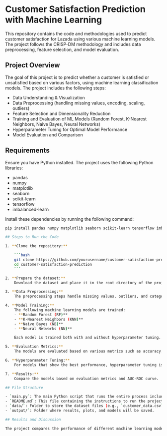 # Customer Satisfaction Prediction with Machine Learning

This repository contains the code and methodologies used to predict customer satisfaction for Lazada using various machine learning models. The project follows the CRISP-DM methodology and includes data preprocessing, feature selection, and model evaluation.

## Project Overview

The goal of this project is to predict whether a customer is satisfied or unsatisfied based on various factors, using machine learning classification models. The project includes the following steps:

- Data Understanding & Visualization
- Data Preprocessing (handling missing values, encoding, scaling, outliers)
- Feature Selection and Dimensionality Reduction
- Training and Evaluation of ML Models (Random Forest, K-Nearest Neighbors, Naive Bayes, Neural Networks)
- Hyperparameter Tuning for Optimal Model Performance
- Model Evaluation and Comparison

## Requirements

Ensure you have Python installed. The project uses the following Python libraries:

- pandas
- numpy
- matplotlib
- seaborn
- scikit-learn
- tensorflow
- imbalanced-learn

Install these dependencies by running the following command:

```bash
pip install pandas numpy matplotlib seaborn scikit-learn tensorflow imbalanced-learn

## Steps to Run the Code

1. **Clone the repository:**

    ```bash
    git clone https://github.com/yourusername/customer-satisfaction-prediction.git
    cd customer-satisfaction-prediction
    ```

2. **Prepare the dataset:**  
    Download the dataset and place it in the root directory of the project. The dataset should contain columns such as membership type, total spend, and satisfaction level.

3. **Data Preprocessing:**  
    The preprocessing steps handle missing values, outliers, and categorical variable encoding. The cleaned dataset will be used for model training.

4. **Model Training:**  
    The following machine learning models are trained:
    - **Random Forest (RF)**
    - **K-Nearest Neighbors (KNN)**
    - **Naive Bayes (NB)**
    - **Neural Networks (NN)**

    Each model is trained both with and without hyperparameter tuning.

5. **Evaluation Metrics:**  
    The models are evaluated based on various metrics such as accuracy, precision, recall, F1-score, and the AUC-ROC curve.

6. **Hyperparameter Tuning:**  
    For models that show the best performance, hyperparameter tuning is performed using grid search or random search.

7. **Results:**  
    Compare the models based on evaluation metrics and AUC-ROC curve.

## File Structure

- `main.py`: The main Python script that runs the entire process including data preprocessing, model training, and evaluation.
- `README.md`: This file containing the instructions to run the project.
- `data/`: Folder to store the dataset files (e.g., `customer_data.csv`).
- `output/`: Folder where results, plots, and models will be saved.

## Results and Discussion

The project compares the performance of different machine learning models, both with and without hyperparameter tuning. The Random Forest (RF) model is found to be the most accurate, followed by KNN, with Naive Bayes and Neural Networks performing slightly worse.

